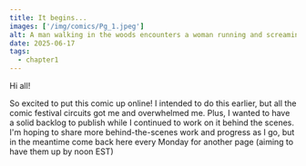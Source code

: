 ```yaml
---
title: It begins...
images: ['/img/comics/Pg_1.jpeg']
alt: A man walking in the woods encounters a woman running and screaming
date: 2025-06-17
tags:
  - chapter1
---
```

Hi all!

So excited to put this comic up online! I intended to do this earlier, but all the comic festival circuits got me and overwhelmed me. Plus, I wanted to have a solid backlog to publish while I continued to work on it behind the scenes. I'm hoping to share more behind-the-scenes work and progress as I go, but in the meantime come back here every Monday for another page (aiming to have them up by noon EST)